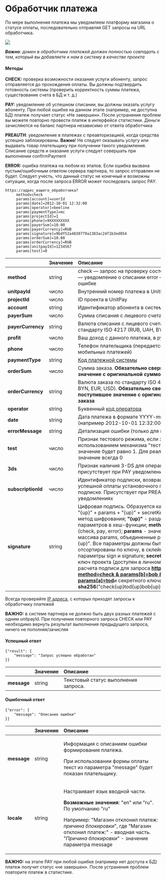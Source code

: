 # Обработчик платежа

По мере выполнения платежа мы уведомляем платформу магазина о статусе оплаты, последовательно отправляя GET запросы на URL обработчика.

![](../.gitbook/assets/image%20%2844%29.png)

_**Важно**: домен в обработчике платежей должен полностью совпадать с тем, который вы добавляете к нам в систему в качестве проекта_

#### Методы

**CHECK:** проверка возможности оказания услуги абоненту, запрос отправляется до прохождения оплаты. Вы должны подтвердить готовность системы \(проверить корректность суммы платежа, существование счета в БД и т. д.\)

**PAY:** уведомление об успешном списании, вы должны оказать услугу абоненту. При любой ошибке на данном этапе \(например, не доступна БД\) платеж получает статус «Не завершен». После устранения проблем вы можете повторно провести платеж в интерфейсе статистики. Деньги зачисляются на баланс партнера независимо от ответа обработчика

**PREAUTH**: уведомление в платежах с преавторизацией, когда средства успешно заблокированы. **Важно**! Не следует оказывать услугу или выдавать товар плательщику при получении такого уведомления. Списание средств и оказание услуги следует совершать при выполнении confirmPayment

**ERROR:** ошибка платежа на любом из этапов. Если ошибка вызвана пустым/ошибочным ответом сервера партнера, то запрос отправлен не будет. Следует учесть, что данный статус не конечный и возможны ситуации, когда после запроса ERROR может последовать запрос PAY.

```http
https://адрес_вашего_обработчика?
     method=check 
     params[account]=userId 
     params[date]=2012-10-01 12:32:00 
     params[operator]=beeline 
     params[paymentType]=mc 
     params[projectId]=1 
     params[phone]=9XXXXXXXXX 
     params[payerSum]=10.00 
     params[payerCurrency]=RUB 
     params[signature]=9bdf52a4830779a1383ac24f1b3ed054 
     params[orderSum]=10.00 
     params[orderCurrency]=RUB 
     params[unitpayId]=1234567 
     params[test]=0
```

|  | Значение | Описание |
| :--- | :--- | :--- |
| **method** | string | check — запрос на проверку состояния абонента     pay — уведомление о списании     error — уведомление об ошибке |
| **unitpayId**  | число | Внутренний номер платежа в UnitPay |
| **projectId**  | число | ID проекта в UnitPay |
| **account**  | string | Идентификатор абонента в системе партнера |
| **payerSum** | число | Сумма списания с лицевого счета абонента |
| **payerCurrency** | string | Валюта списания с лицевого счета абонента по стандарту ISO 4217 \(RUB, UAH, BYN, EUR, USD\)    |
| **profit** | число | Ваш доход с данного платежа, в рублях |
| **phone** | число | Телефон плательщика \(передается только для мобильных платежей\) |
| **paymentType** | string | [Код платежной системы](../book-of-reference/payment-system-codes.md) |
| **orderSum** | число | Сумма заказа.  **Обязательно сверяйте поступившее значение с оригинальной суммой заказа** |
| **orderCurrency** | string | Валюта заказа по стандарту ISO 4217 \(RUB, UAH, BYN, EUR, USD\).  **Обязательно сверяйте поступившее значение с оригинальной валютой заказа** |
| **operator** | string | Буквенный [код оператора](../book-of-reference/operator-codes.md) |
| **date** | string | Дата платежа в формате YYYY-mm-dd HH:ii:ss \(например 2012-10-01 12:32:00\) |
| **errorMessage** | string | Детализация ошибки \(только для метода error\) |
| **test** | число | Признак тестового режима, если запрос делается с использованием механизма "тестового запроса", то значение будет равно 1. Для реальных платежей значение всегда 0 |
| **3ds** | число | Признак наличия 3-DS для операций по карте, флаг присутствует при PAY уведомлениях |
| **subscriptionId** | число | Идентификатор подписки, возвращается после успешной оплаты установочного платежа по подписке. Присутствует при PREAUTH и PAY уведомлениях |
| **signature** | string | Цифровая подпись. Образуется как sha256\(method + "{up}" + params + "{up}" + secretKey\),  где **sha256** - метод шифрования; **"{up}"** - разделитель параметров в хеш-функции; **method** - тип вызова \(check, pay, error\); **params** - значения параметров из массива params, объединенные разделителем "{up}". Все параметры должны быть предварительно отсортированы по ключу, в склейке не участвуют параметры sign и signature; **secretKey** - секретный ключ проекта \(доступен в личном кабинете\);  Пример расчета подписи для запроса [**http://partnerUrl?method=check & params\[b\]=bob & params\[c\]=sam & params\[a\]=tod**](http://partnerurl/?method=check%20&%20params[b]=bob&params[c]=sam&params[a]=tod)и секретного ключа **"a1b1c1d1"**  **sha256**\("check{up}tod{up}bob{up}sam{up}a1b1c1d1"\) |

Всегда проверяйте [IP адреса](../book-of-reference/ip-addresses.md), с которых приходят запросы к обработчику платежей

**ВАЖНО:** в системе партнера не должно быть двух разных платежей с одним unitpayId. При получении повторного запроса CHECK или PAY необходимо вернуть результат выполнения предыдущего запроса, ничего не пополняя/зачисляя

#### Успешный ответ

```text
{"result": {
    "message": "Запрос успешно обработан"
}}
```

|  | Значение | Описание |
| :--- | :--- | :--- |
| **message** | string | Текстовый статус выполнения запроса. |

#### Ошибочный ответ

```text
{"error": {
    "message": "Описание ошибки"
}}
```

<table>
  <thead>
    <tr>
      <th style="text-align:left"></th>
      <th style="text-align:left">&#x417;&#x43D;&#x430;&#x447;&#x435;&#x43D;&#x438;&#x435;</th>
      <th style="text-align:left">&#x41E;&#x43F;&#x438;&#x441;&#x430;&#x43D;&#x438;&#x435;</th>
    </tr>
  </thead>
  <tbody>
    <tr>
      <td style="text-align:left"><b>message</b>
      </td>
      <td style="text-align:left">string</td>
      <td style="text-align:left">
        <p>&#x418;&#x43D;&#x444;&#x43E;&#x440;&#x43C;&#x430;&#x446;&#x438;&#x44F;
          &#x441; &#x43E;&#x43F;&#x438;&#x441;&#x430;&#x43D;&#x438;&#x435;&#x43C;
          &#x43E;&#x448;&#x438;&#x431;&#x43A;&#x438; &#x444;&#x43E;&#x440;&#x43C;&#x438;&#x440;&#x43E;&#x432;&#x430;&#x43D;&#x438;&#x44F;
          &#x43F;&#x43B;&#x430;&#x442;&#x435;&#x436;&#x430;.</p>
        <p>&#x41F;&#x440;&#x438; &#x438;&#x441;&#x43F;&#x43E;&#x43B;&#x44C;&#x437;&#x43E;&#x432;&#x430;&#x43D;&#x438;&#x438;
          &#x444;&#x43E;&#x440;&#x43C;&#x44B; &#x43E;&#x43F;&#x43B;&#x430;&#x442;&#x44B;
          &#x442;&#x435;&#x43A;&#x441;&#x442; &#x438;&#x437; &#x43F;&#x430;&#x440;&#x430;&#x43C;&#x435;&#x442;&#x440;&#x430;
          &quot;message&quot; &#x431;&#x443;&#x434;&#x435;&#x442; &#x43F;&#x43E;&#x43A;&#x430;&#x437;&#x430;&#x43D;
          &#x43F;&#x43B;&#x430;&#x442;&#x435;&#x43B;&#x44C;&#x449;&#x438;&#x43A;&#x443;.</p>
      </td>
    </tr>
    <tr>
      <td style="text-align:left"><b>locale</b>
      </td>
      <td style="text-align:left">string</td>
      <td style="text-align:left">
        <p>&#x41D;&#x430;&#x441;&#x442;&#x440;&#x430;&#x438;&#x432;&#x430;&#x435;&#x442;
          &#x44F;&#x437;&#x44B;&#x43A; &#x432;&#x432;&#x43E;&#x434;&#x43D;&#x43E;&#x439;
          &#x447;&#x430;&#x441;&#x442;&#x438;.</p>
        <p><b>&#x412;&#x43E;&#x437;&#x43C;&#x43E;&#x436;&#x43D;&#x44B;&#x435; &#x437;&#x43D;&#x430;&#x447;&#x435;&#x43D;&#x438;&#x44F;</b>:
          &quot;en&quot; &#x438;&#x43B;&#x438; &quot;ru&quot;. &#x41F;&#x43E; &#x443;&#x43C;&#x43E;&#x43B;&#x447;&#x430;&#x43D;&#x438;&#x44E;
          &quot;ru&quot;</p>
        <p></p>
        <p>&#x41D;&#x430;&#x43F;&#x440;&#x438;&#x43C;&#x435;&#x440;: &quot;&#x41C;&#x430;&#x433;&#x430;&#x437;&#x438;&#x43D;
          &#x43E;&#x442;&#x43A;&#x43B;&#x43E;&#x43D;&#x438;&#x43B; &#x43F;&#x43B;&#x430;&#x442;&#x435;&#x436;: <em>&#x43F;&#x440;&#x438;&#x447;&#x438;&#x43D;&#x430; &#x431;&#x43B;&#x43E;&#x43A;&#x438;&#x440;&#x43E;&#x432;&#x43A;&#x438;</em>&quot;,
          &#x433;&#x434;&#x435; &quot;&#x41C;&#x430;&#x433;&#x430;&#x437;&#x438;&#x43D;
          &#x43E;&#x442;&#x43A;&#x43B;&#x43E;&#x43D;&#x438;&#x43B; &#x43F;&#x43B;&#x430;&#x442;&#x435;&#x436;:&quot;
          - &#x432;&#x432;&#x43E;&#x434;&#x43D;&#x430;&#x44F; &#x447;&#x430;&#x441;&#x442;&#x44C;.
          &quot;<em>&#x41F;&#x440;&#x438;&#x447;&#x438;&#x43D;&#x430; &#x431;&#x43B;&#x43E;&#x43A;&#x438;&#x440;&#x43E;&#x432;&#x43A;&#x438;</em>&quot;
          - &#x437;&#x43D;&#x430;&#x447;&#x435;&#x43D;&#x438;&#x435; &#x43F;&#x430;&#x440;&#x430;&#x43C;&#x435;&#x442;&#x440;&#x430;
          message</p>
      </td>
    </tr>
  </tbody>
</table>

**ВАЖНО:** на этапе PAY при любой ошибке \(например нет доступа к БД\) платеж получит статус «не завершен». После устранения проблем повторите платеж в статистике.

